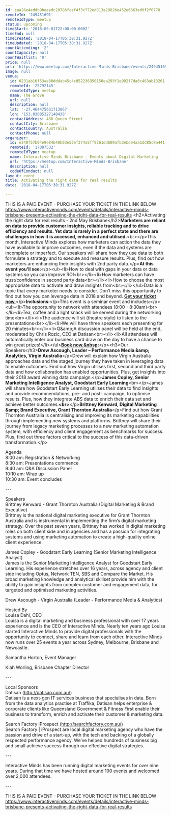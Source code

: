 ```yaml
---
id: eaa26e4eddb9beeadc20786fcef4f3c772ed813a29826e452e6663ed0f2f0778
remoteId: '249451691'
remoteIdType: meetup
status: upcoming
timeStart: '2018-05-01T22:00:00.000Z'
timeEnd: null
timeCreated: '2018-04-17T05:38:31.927Z'
timeUpdated: '2018-04-17T05:38:31.927Z'
countAttending: '2'
countCapacity: null
countWaitlist: '0'
price: null
url: 'https://www.meetup.com/Interactive-Minds-Brisbane/events/249451691/'
image: null
venue:
  id: 0231ab16f53ae80dddab45c4c852236350150ea293f1e992f7da6c463ab13261
  remoteId: '25792145'
  remoteIdType: meetup
  name: The Grove
  url: null
  description: null
  lat: '-27.464475631713867'
  lon: '153.03085327148438'
  contactAddress: 480 Queen Street
  contactCity: Brisbane
  contactCountry: Australia
  contactPhone: null
organizer:
  id: e348f57b04e9e84b40b03e53ef374a5ff9261dd609afb3ebde4aa1dd85c9a441
  remoteId: '17087532'
  remoteIdType: meetup
  name: Interactive Minds Brisbane - Events about Digital Marketing
  url: 'https://meetup.com/Interactive-Minds-Brisbane'
  description: null
  codeOfConduct: null
layout: event
title: Activating the right data for real results
date: '2018-04-17T05:38:31.927Z'

---
```

<p>THIS IS A PAID EVENT - PURCHASE YOUR TICKET IN THE LINK BELOW<br/><a href="https://www.interactiveminds.com/events/details/interactive-minds-brisbane-presents-activating-the-right-data-for-real-results" class="linkified">https://www.interactiveminds.com/events/details/interactive-minds-brisbane-presents-activating-the-right-data-for-real-results</a> &lt;h2&gt;Activating the right data for real results - 2nd May Brisbane&lt;/h2&gt;<b>Marketers are reliant on data to provide customer insights, reliable tracking and to drive efficiency and results. Yet data is rarely in a perfect state and there are challenges in how it is accessed, enhanced and utilised.</b>&lt;br&gt;&lt;/p&gt;This month, Interactive Minds explores how marketers can action the data they have available to improve outcomes, even if the data and systems are incomplete or imperfect. Our speakers will share how they use data to both formulate a strategy and to execute and measure results. Plus, find out how marketers are enhancing their insights with 2nd party data.&lt;/p&gt;<b>At this event you'll see:</b>&lt;/p&gt;&lt;ul&gt;&lt;li&gt;How to deal with gaps in your data or data systems so you can improve ROI&lt;br&gt;&lt;/li&gt;&lt;li&gt;How marketers can have trust/confidence in second party data&lt;br&gt;&lt;/li&gt;&lt;li&gt;How to choose the most appropriate data to activate and draw insights from&lt;br&gt;&lt;/li&gt;&lt;/ul&gt;Data is a topic that every marketer needs to consider. Don’t miss this opportunity to find out how you can leverage data in 2018 and beyond. <b><a href="#react-event-purchase-root">Get your ticket now.</a></b>&lt;/p&gt;<b>Inclusions:</b>&lt;/p&gt;This event is a seminar event and includes:&lt;/p&gt;&lt;ul&gt;&lt;li&gt;The opportunity to network with attendees (8:00 - 8:30am)&lt;br&gt;&lt;/li&gt;&lt;li&gt;Tea, coffee and a light snack will be served during the networking time&lt;br&gt;&lt;/li&gt;&lt;li&gt;The audience will sit (theatre style) to listen to the presentations&lt;br&gt;&lt;/li&gt;&lt;li&gt;We will have three speakers each presenting for 20 minutes&lt;br&gt;&lt;/li&gt;&lt;li&gt;Q&amp;amp;A discussion panel will be held at the end, moderated by Chris Rozic, CEO at Datisan&lt;br&gt;&lt;/li&gt;&lt;li&gt;All attendees will automatically enter our business card draw on the day to have a chance to win great prizes!&lt;/li&gt;&lt;/ul&gt;<b><a href="https://www.interactiveminds.com/events/details/interactive-minds-brisbane-presents-activating-the-right-data-for-real-results#react-event-purchase-root">Book now.&amp;nbsp;</a></b>&lt;/p&gt;&lt;h3&gt;Our Speakers&lt;/h3&gt;<b>Drew Ascough, Leader – Performance Media &amp;amp; Analytics, Virgin Australia</b>&lt;/p&gt;Drew will explain how Virgin Australia approaches data and the staged journey they have taken in leveraging data to enable outcomes. Find out how Virgin utilises first, second and third party data and how collaboration has enabled opportunities. Plus, get insights into their 2018 award winning data campaign.&lt;/p&gt;<b>James Copley, Senior Marketing Intelligence Analyst, Goodstart Early Learning</b>&lt;br&gt;&lt;/p&gt;James will share how Goodstart Early Learning utilises their data to find insights and provide recommendations, pre- and post- campaign, to optimise results. Plus, how they integrate ABS data to enrich their data set and achieve better outcomes.<b>&lt;br&gt;</b>&lt;/p&gt;<b>Brittney Kenward, Digital Marketing &amp;amp; Brand Executive, Grant Thornton Australia</b>&lt;/p&gt;Find out how Grant Thornton Australia is centralising and improving its marketing capabilities through implementing new systems and platforms. Brittney will share their journey from legacy marketing processes to a new marketing automation system, with efficiency and client engagement as benchmarks for success. Plus, find out three factors critical to the success of this data-driven transformation.&lt;/p&gt;</p> <p>Agenda<br/>8:00 am: Registration &amp; Networking<br/>8:30 am: Presentations commence<br/>9:40 am: Q&amp;A Discussion Panel<br/>10:10 am: Wrap up<br/>10:30 am: Event concludes</p> <p>---</p> <p>Speakers<br/>Brittney Kenward - Grant Thornton Australia (Digital Marketing &amp; Brand Executive)<br/>Brittney is the national digital marketing executive for Grant Thornton Australia and is instrumental in implementing the firm’s digital marketing strategy. Over the past seven years, Brittney has worked in digital marketing roles on both client side and in agencies and has a passion for integrating systems and using marketing automation to create a high-quality online client experience.</p> <p>James Copley - Goodstart Early Learning (Senior Marketing Intelligence Analyst)<br/>James is the Senior Marketing Intelligence Analyst for Goodstart Early Learning. His experience stretches over 16 years, across agency and client side including Optus, Network TEN, SBS and Compare the Market. His broad marketing knowledge and analytical skillset provide him with the ability to gain insights from complex customer and engagement data, for targeted and optimised marketing activities.</p> <p>Drew Ascough - Virgin Australia (Leader - Performance Media &amp; Analytics)</p> <p>Hosted By<br/>Louisa Dahl, CEO<br/>Louisa is a digital marketing and business professional with over 17 years experience and is the CEO of Interactive Minds. Nearly ten years ago Louisa started Interactive Minds to provide digital professionals with the opportunity to connect, share and learn from each other. Interactive Minds now runs over 25 events a year across Sydney, Melbourne, Brisbane and Newcastle.</p> <p>Samantha Horton, Event Manager</p> <p>Kiah Worling, Brisbane Chapter Director</p> <p>---</p> <p>Local Sponsors<br/>Datisan (<a href="http://datisan.com.au/" class="linkified">http://datisan.com.au/</a>)<br/>Datisan is a next-gen IT services business that specialises in data. Born from the data analytics practise at Traffika, Datisan helps enterprise &amp; corporate clients like Queensland Government &amp; Fitness First enable their business to transform, enrich and activate their customer &amp; marketing data.</p> <p>Search Factory iProspect (<a href="http://searchfactory.com.au/" class="linkified">http://searchfactory.com.au/</a>)<br/>Search Factory | iProspect are local digital marketing agency who have the passion and drive of a start-up, with the tech and backing of a globally respected performance agency. We’ve helped hundreds of business big and small achieve success through our effective digital strategies.</p> <p>---</p> <p>Interactive Minds has been running digital marketing events for over nine years. During that time we have hosted around 100 events and welcomed over 2,000 attendees.</p> <p>---</p> <p>THIS IS A PAID EVENT - PURCHASE YOUR TICKET IN THE LINK BELOW<br/><a href="https://www.interactiveminds.com/events/details/interactive-minds-brisbane-presents-activating-the-right-data-for-real-results" class="linkified">https://www.interactiveminds.com/events/details/interactive-minds-brisbane-presents-activating-the-right-data-for-real-results</a></p>
